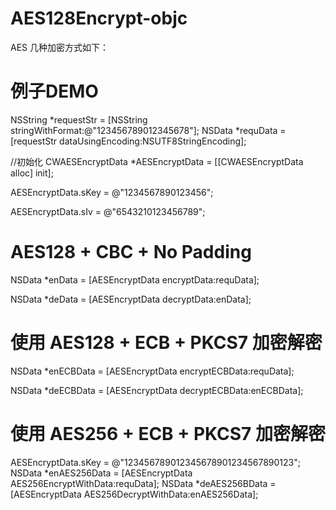# AES128Encrypt-objc

AES 几种加密方式如下：

 
# 例子DEMO

NSString *requestStr = [NSString stringWithFormat:@"123456789012345678"];
NSData *requData = [requestStr dataUsingEncoding:NSUTF8StringEncoding];

//初始化
CWAESEncryptData *AESEncryptData = [[CWAESEncryptData alloc] init];

AESEncryptData.sKey = @"1234567890123456";

AESEncryptData.sIv  = @"6543210123456789";

# AES128 + CBC + No Padding

NSData *enData = [AESEncryptData encryptData:requData];

NSData *deData = [AESEncryptData decryptData:enData];


# 使用 AES128 + ECB + PKCS7 加密解密 

NSData *enECBData = [AESEncryptData encryptECBData:requData];

NSData *deECBData = [AESEncryptData decryptECBData:enECBData];


# 使用 AES256 + ECB + PKCS7 加密解密 

AESEncryptData.sKey = @"123456789012345678901234567890123";
NSData *enAES256Data = [AESEncryptData AES256EncryptWithData:requData];
NSData *deAES256BData = [AESEncryptData AES256DecryptWithData:enAES256Data];




